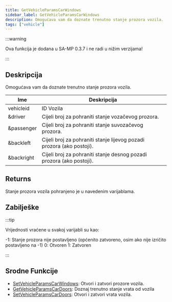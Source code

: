 ```yaml
---
title: GetVehicleParamsCarWindows
sidebar_label: GetVehicleParamsCarWindows
description: Omogućava vam da doznate trenutno stanje prozora vozila.
tags: ["vehicle"]
---
```


:::warning

Ova funkcija je dodana u SA-MP 0.3.7 i ne radi u nižim verzijama!

:::

## Deskripcija

Omogućava vam da doznate trenutno stanje prozora vozila.

| Ime        | Deskripcija                                                           |
| ---------- | --------------------------------------------------------------------- |
| vehicleid  | ID Vozila                                                             |
| &driver    | Cijeli broj za pohraniti stanje vozačevog prozora.                    |
| &passenger | Cijeli broj za pohraniti stanje suvozačevog prozora.                  |
| &backleft  | Cijeli broj za pohraniti stanje lijevog pozadi prozora (ako postoji). |
| &backright | Cijeli broj za pohraniti stanje desnog pozadi prozora (ako postoji).  |

## Returns

Stanje prozora vozila pohranjeno je u navedenim varijablama.

## Zabilješke

:::tip

Vrijednosti vraćene u svakoj varijabli su kao:

-1: Stanje prozora nije postavljeno (općenito zatvoreno, osim ako nije izričito postavljeno na -1) 0: Otvoren 1: Zatvoren

:::

## Srodne Funkcije

- [SetVehicleParamsCarWindows](SetVehicleParamsCarWindows): Otvori i zatvori prozore vozila.
- [GetVehicleParamsCarDoors](GetVehicleParamsCarDoors): Doznaj trenutno stanje vrata od vozila
- [SetVehicleParamsCarDoors](SetVehicleParamsCarDoors): Otvori i zatvori vrata vozila.
